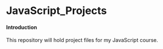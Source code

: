 # JavaScript_Projects
 
 
 #### Introduction

This repository will hold project files for my JavaScript course. 
